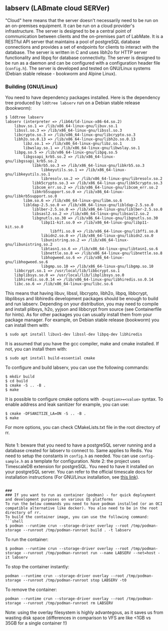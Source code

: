 ## labserv (LABmate cloud SERVer)
"Cloud" here means that the server doesn't necessarily need to be run on an on-premises equipment. It can be run on a cloud provider's infrastructure. The server is designed to be a central point of communication between clients and the on-premises part of LabMate. It is a RESTful API server that maintains a pool of postgreSQL database connections and provides a set of endpoints for clients to interact with the database. The server is written in C and uses libh2o for HTTP server functionality and libpq for database connectivity. The server is designed to be run as a daemon and can be configured with a configuration header file (`config.h`).
The server is developed and tested on GNU/Linux systems (Debian stable release - bookworm and Alpine Linux).
###
### Building (GNU/Linux)
You need to have dependency packages installed. Here is the dependency tree produced by `lddtree labserv` run on a Debian stable release (bookworm):
```shell
$ lddtree labserv
labserv (interpreter => /lib64/ld-linux-x86-64.so.2)
    libuv.so.1 => /lib/x86_64-linux-gnu/libuv.so.1
    libssl.so.3 => /lib/x86_64-linux-gnu/libssl.so.3
    libcrypto.so.3 => /lib/x86_64-linux-gnu/libcrypto.so.3
    libh2o.so.0.13 => /lib/x86_64-linux-gnu/libh2o.so.0.13
        libz.so.1 => /lib/x86_64-linux-gnu/libz.so.1
        libwslay.so.1 => /lib/x86_64-linux-gnu/libwslay.so.1
    libpq.so.5 => /lib/x86_64-linux-gnu/libpq.so.5
        libgssapi_krb5.so.2 => /lib/x86_64-linux-gnu/libgssapi_krb5.so.2
            libkrb5.so.3 => /lib/x86_64-linux-gnu/libkrb5.so.3
                libkeyutils.so.1 => /lib/x86_64-linux-gnu/libkeyutils.so.1
                libresolv.so.2 => /lib/x86_64-linux-gnu/libresolv.so.2
            libk5crypto.so.3 => /lib/x86_64-linux-gnu/libk5crypto.so.3
            libcom_err.so.2 => /lib/x86_64-linux-gnu/libcom_err.so.2
            libkrb5support.so.0 => /lib/x86_64-linux-gnu/libkrb5support.so.0
        libm.so.6 => /lib/x86_64-linux-gnu/libm.so.6
        libldap-2.5.so.0 => /lib/x86_64-linux-gnu/libldap-2.5.so.0
            liblber-2.5.so.0 => /lib/x86_64-linux-gnu/liblber-2.5.so.0
            libsasl2.so.2 => /lib/x86_64-linux-gnu/libsasl2.so.2
            libgnutls.so.30 => /lib/x86_64-linux-gnu/libgnutls.so.30
                libp11-kit.so.0 => /lib/x86_64-linux-gnu/libp11-kit.so.0
                    libffi.so.8 => /lib/x86_64-linux-gnu/libffi.so.8
                libidn2.so.0 => /lib/x86_64-linux-gnu/libidn2.so.0
                libunistring.so.2 => /lib/x86_64-linux-gnu/libunistring.so.2
                libtasn1.so.6 => /lib/x86_64-linux-gnu/libtasn1.so.6
                libnettle.so.8 => /lib/x86_64-linux-gnu/libnettle.so.8
                libhogweed.so.6 => /lib/x86_64-linux-gnu/libhogweed.so.6
                libgmp.so.10 => /lib/x86_64-linux-gnu/libgmp.so.10
    libbcrypt.so.1 => /usr/local/lib/libbcrypt.so.1
    libplibsys.so.0 => /usr/local/lib/libplibsys.so.0
    libhiredis.so.0.14 => /lib/x86_64-linux-gnu/libhiredis.so.0.14
    libc.so.6 => /lib/x86_64-linux-gnu/libc.so.6
```

This means that having libuv, libssl, libcrypto, libh2o, libpq, libbcrypt, libplibsys and libhiredis development packages should be enough to build and run labserv.
Depending on your distribution, you may need to compile and install plibsys, h2o, yyjson and libbcrypt from source (see Containerfile for hints). As for other packages you can usually install them from your package manager. For example, on Debian stable release (bookworm) you can install them with:
```shell
$ sudo apt install libuv1-dev libssl-dev libpq-dev libhiredis 
``` 
It is assumed that you have the gcc compiler, make and cmake installed. If not, you can install them with:
```shell
$ sudo apt install build-essential cmake
```
To configure and build labserv, you can use the following commands:
```shell
$ mkdir build
$ cd build
$ cmake -S .. -B .
$ make
```
It is possible to configure cmake options with `-D<option>=<value>` syntax. To enable address and leak sanitizer for example, you can use:
```shell
$ cmake -DFSANITIZE_LA=ON -S .. -B .
$ make
```
For more options, you can check CMakeLists.txt file in the root directory of rr.
###
Note 1: beware that you need to have a postgreSQL server running and a database created for labserv to connect to. Same applies to Redis. You need to setup the constants in `config.h` as needed. You can use `config-sample.h` as a template for configuration.
Note 2: the project uses TimescaleDB extension for postgreSQL. You need to have it installed on your postgreSQL server. You can refer to the official timescale docs for installation instructions (For GNU/Linux installation, see [this link](https://docs.timescale.com/self-hosted/latest/install/installation-linux/)).
```

###
### If you want to run as container (podman) - for quick deployment and development purposes on various OS platforms
To run the below commands you need to have podman installed (or an OCI compatible alternative like docker). You also need to be in the root directory of rr.
To build the container image, you can use the following command:
```shell
$ podman --runtime crun --storage-driver overlay --root /tmp/podman-storage --runroot /tmp/podman-runroot build . -t labserv
```
To run the container:
```shell
$ podman --runtime crun --storage-driver overlay --root /tmp/podman-storage --runroot /tmp/podman-runroot run --name LABSERV --net=host -it labserv
```
To stop the container instantly:
```shell
podman --runtime crun --storage-driver overlay --root /tmp/podman-storage --runroot /tmp/podman-runroot stop LABSERV -t0
```
To remove the container:
```shell
podman --runtime crun --storage-driver overlay --root /tmp/podman-storage --runroot /tmp/podman-runroot rm LABSERV
```
Note: using the overlay filesystem is highly advantegous, as it saves us from wasting disk space (differences in comparison to VFS are like <1GB vs 35GB for a single container !!)

